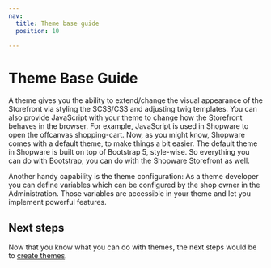 ```yaml
---
nav:
  title: Theme base guide
  position: 10

---
```


# Theme Base Guide

A theme gives you the ability to extend/change the visual appearance of the Storefront via styling the SCSS/CSS and adjusting twig templates. You can also provide JavaScript with your theme to change how the Storefront behaves in the browser. For example, JavaScript is used in Shopware to open the offcanvas shopping-cart. Now, as you might know, Shopware comes with a default theme, to make things a bit easier. The default theme in Shopware is built on top of Bootstrap 5, style-wise. So everything you can do with Bootstrap, you can do with the Shopware Storefront as well.

Another handy capability is the theme configuration: As a theme developer you can define variables which can be configured by the shop owner in the Administration. Those variables are accessible in your theme and let you implement powerful features.

## Next steps

Now that you know what you can do with themes, the next steps would be to [create themes](create-a-theme).
